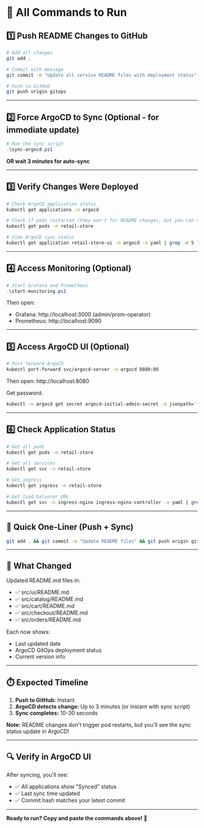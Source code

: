 # 🚀 All Commands to Run

## 1️⃣ Push README Changes to GitHub

```bash
# Add all changes
git add .

# Commit with message
git commit -m "Update all service README files with deployment status"

# Push to GitHub
git push origin gitops
```

---

## 2️⃣ Force ArgoCD to Sync (Optional - for immediate update)

```powershell
# Run the sync script
.\sync-argocd.ps1
```

**OR wait 3 minutes for auto-sync**

---

## 3️⃣ Verify Changes Were Deployed

```bash
# Check ArgoCD application status
kubectl get applications -n argocd

# Check if pods restarted (they won't for README changes, but you can verify sync)
kubectl get pods -n retail-store

# View ArgoCD sync status
kubectl get application retail-store-ui -n argocd -o yaml | grep -A 5 "status:"
```

---

## 4️⃣ Access Monitoring (Optional)

```powershell
# Start Grafana and Prometheus
.\start-monitoring.ps1
```

Then open:
- Grafana: http://localhost:3000 (admin/prom-operator)
- Prometheus: http://localhost:9090

---

## 5️⃣ Access ArgoCD UI (Optional)

```bash
# Port forward ArgoCD
kubectl port-forward svc/argocd-server -n argocd 8080:80
```

Then open: http://localhost:8080

Get password:
```bash
kubectl -n argocd get secret argocd-initial-admin-secret -o jsonpath='{.data.password}' | base64 -d
```

---

## 6️⃣ Check Application Status

```bash
# Get all pods
kubectl get pods -n retail-store

# Get all services
kubectl get svc -n retail-store

# Get ingress
kubectl get ingress -n retail-store

# Get load balancer URL
kubectl get svc -n ingress-nginx ingress-nginx-controller -o yaml | grep hostname
```

---

## 🎯 Quick One-Liner (Push + Sync)

```bash
git add . && git commit -m "Update README files" && git push origin gitops && .\sync-argocd.ps1
```

---

## 📝 What Changed

Updated README.md files in:
- ✅ src/ui/README.md
- ✅ src/catalog/README.md
- ✅ src/cart/README.md
- ✅ src/checkout/README.md
- ✅ src/orders/README.md

Each now shows:
- Last updated date
- ArgoCD GitOps deployment status
- Current version info

---

## ⏱️ Expected Timeline

1. **Push to GitHub:** Instant
2. **ArgoCD detects change:** Up to 3 minutes (or instant with sync script)
3. **Sync completes:** 10-30 seconds

**Note:** README changes don't trigger pod restarts, but you'll see the sync status update in ArgoCD!

---

## 🔍 Verify in ArgoCD UI

After syncing, you'll see:
- ✅ All applications show "Synced" status
- ✅ Last sync time updated
- ✅ Commit hash matches your latest commit

---

**Ready to run? Copy and paste the commands above! 🚀**
